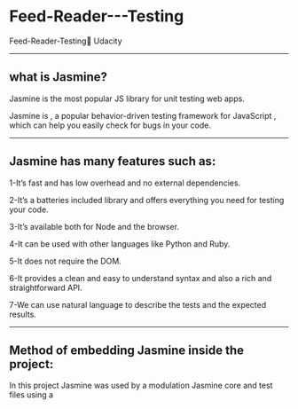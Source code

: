 # Feed-Reader---Testing
Feed-Reader-Testing ْUdacity

------------------------------------------------------------------------
## what is Jasmine?
Jasmine is the most popular JS library for unit testing web apps.

Jasmine is , a popular behavior-driven testing framework for JavaScript , which can help you easily check for bugs in your code.

------------------------------------------------------------------------
## Jasmine has many features such as:

1-It’s fast and has low overhead and no external dependencies.

2-It’s a batteries included library and offers everything you need for testing your code.

3-It’s available both for Node and the browser.

4-It can be used with other languages like Python and Ruby.

5-It does not require the DOM.

6-It provides a clean and easy to understand syntax and also a rich and straightforward API.

7-We can use natural language to describe the tests and the expected results.

------------------------------------------------------------------------
## Method of embedding Jasmine inside the project:
In this project Jasmine was used by a modulation Jasmine core and test files using a <script> tag.
```html
  <link rel="stylesheet" href="https://cdnjs.cloudflare.com/ajax/libs/jasmine/3.3.0/jasmine.min.css">

        <script src="https://cdnjs.cloudflare.com/ajax/libs/jasmine/3.3.0/jasmine.min.js"></script>
        <script src="https://cdnjs.cloudflare.com/ajax/libs/jasmine/3.3.0/jasmine-html.min.js"></script>
        <script src="https://cdnjs.cloudflare.com/ajax/libs/jasmine/3.3.0/boot.min.js"></script>
```
------------------------------------------------------------------------
## Simple explanation of how the test works + include an example of the project:

Specs are defined by calling the global Jasmine function ( it ), 
which like describe takes a string and a function.
The string is the title of the spec and the function is the spec or test.
A spec contains one or more expectations that test the state of the code.
An expectation in Jasmine is an assertion that is either true or false. A spec with all true expectations is a passing spec.
A spec with one or more false expectations is a failing spec.

Expectations are built with the function expect which takes a value, called the actual.
It is chained with a Matcher function, which takes the expected value.

## Example :
```js
$(function() {
    /* This is our first test suite - a test suite just contains
    * a related set of tests. This suite is all about the RSS
    * feeds definitions, the allFeeds variable in our application.
    */
    describe('RSS Feeds', function() {
        /* This is our first test - it tests to make sure that the
         * allFeeds variable has been defined and that it is not
         * empty. Experiment with this before you get started on
         * the rest of this project. What happens when you change
         * allFeeds in app.js to be an empty array and refresh the
         * page?
         */

         //Make sure there is Feeds ...
        it('are defined', function() {
            expect(allFeeds).toBeDefined();
            expect(allFeeds.length).not.toBe(0);
        });
}());
```
------------------------------------------------------------------------
# Resources
- [link to site jasmine](https://jasmine.github.io/index.html) 
- [link to  site jquery](https://jquery.com/)   
- [link to  site freecodecamp](https://www.freecodecamp.org/news/jasmine-unit-testing-tutorial-4e757c2cbf42/) 
